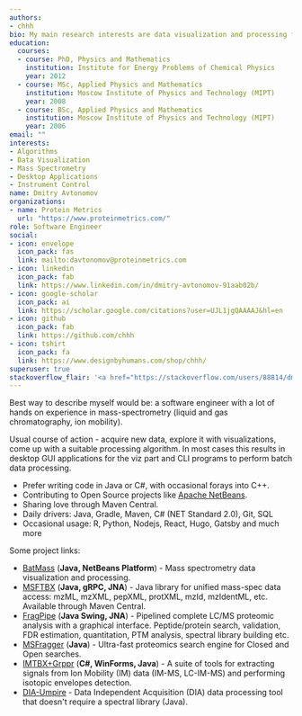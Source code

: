 ```yaml
---
authors:
- chhh
bio: My main research interests are data visualization and processing for mass spectrometry.
education:
  courses:
  - course: PhD, Physics and Mathematics
    institution: Institute for Energy Problems of Chemical Physics
    year: 2012
  - course: MSc, Applied Physics and Mathematics
    institution: Moscow Institute of Physics and Technology (MIPT)
    year: 2008
  - course: BSc, Applied Physics and Mathematics
    institution: Moscow Institute of Physics and Technology (MIPT)
    year: 2006
email: ""
interests:
- Algorithms
- Data Visualization
- Mass Spectrometry
- Desktop Applications
- Instrument Control
name: Dmitry Avtonomov
organizations:
- name: Protein Metrics
  url: "https://www.proteinmetrics.com/"
role: Software Engineer
social:
- icon: envelope
  icon_pack: fas
  link: mailto:davtonomov@proteinmetrics.com
- icon: linkedin
  icon_pack: fab
  link: https://www.linkedin.com/in/dmitry-avtonomov-91aab02b/
- icon: google-scholar
  icon_pack: ai
  link: https://scholar.google.com/citations?user=UJL1jgQAAAAJ&hl=en
- icon: github
  icon_pack: fab
  link: https://github.com/chhh
- icon: tshirt
  icon_pack: fa
  link: https://www.designbyhumans.com/shop/chhh/
superuser: true
stackoverflow_flair: '<a href="https://stackoverflow.com/users/88814/dmitry-avtonomov"><img src="https://stackoverflow.com/users/flair/88814.png" width="208" height="58" alt="profile for Dmitry Avtonomov at Stack Overflow, Q&amp;A for professional and enthusiast programmers" title="profile for Dmitry Avtonomov at Stack Overflow, Q&amp;A for professional and enthusiast programmers"></a>'
---
```


Best way to describe myself would be: 
a software engineer with a lot of hands on experience in mass-spectrometry
(liquid and gas chromatography, ion mobility).

Usual course of action - acquire new data, explore it with visualizations,
come up with a suitable processing algorithm. In most cases this results in
desktop GUI applications for the viz part and CLI programs to perform batch
data processing.

- Prefer writing code in Java or C#, with occasional 
forays into C++.
- Contributing to Open Source projects like 
[Apache NetBeans](https://netbeans.apache.org/).
- Sharing love through Maven Central.  
- Daily drivers: Java, Gradle, Maven, C# (NET Standard 2.0), Git, SQL  
- Occasional usage: R, Python, Nodejs, React, Hugo, Gatsby and much more  

Some project links: 
- [BatMass](http://batmass.org) (__Java, NetBeans Platform__) - Mass spectrometry data visualization and processing.
- [MSFTBX](https://github.com/chhh/msftbx) (__Java, gRPC, JNA__) - Java library for unified mass-spec data access: mzML, mzXML, pepXML, protXML, mzId, mzIdentML, etc. Available through Maven Central.
- [FragPipe](https://github.com/nesvilab/fragpipe) (__Java Swing, JNA__) - Pipelined complete LC/MS proteomic analysis with a graphical interface.
Peptide/protein search, validation, FDR estimation, quantitation, PTM analysis, spectral library building etc.
- [MSFragger](https://msfragger.nesvilab.org/) (__Java__) - Ultra-fast proteomics search engine for Closed and Open searches.
- [IMTBX+Grppr](https://chhh.github.io/IMTBX) (__C#, WinForms, Java__) - A suite of tools for extracting signals from Ion Mobility (IM) data (IM-MS, LC-IM-MS) and performing isotopic envelopes detection.
- [DIA-Umpire](http://diaumpire.sourceforge.net/) - Data Independent Acquisition (DIA) data processing tool that doesn't require a spectral library (Java).
